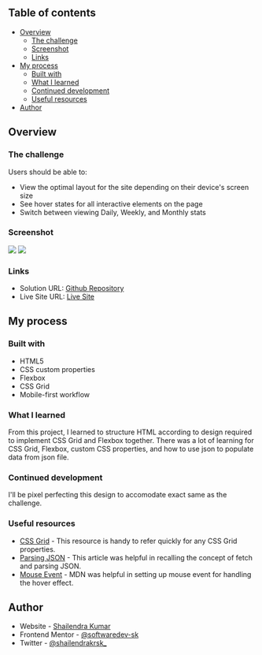 ## Table of contents

- [Overview](#overview)
  - [The challenge](#the-challenge)
  - [Screenshot](#screenshot)
  - [Links](#links)
- [My process](#my-process)
  - [Built with](#built-with)
  - [What I learned](#what-i-learned)
  - [Continued development](#continued-development)
  - [Useful resources](#useful-resources)
- [Author](#author)

## Overview

### The challenge

Users should be able to:

- View the optimal layout for the site depending on their device's screen size
- See hover states for all interactive elements on the page
- Switch between viewing Daily, Weekly, and Monthly stats

### Screenshot

![](./images/screenshot-desktop.png)
![](./images/screenshot-mobile.png)

### Links

- Solution URL: [Github Repository](https://github.com/softwaredev-sk/time-tracking-dashboard)
- Live Site URL: [Live Site](https://softwaredev-sk.github.io/time-tracking-dashboard/)

## My process

### Built with

- HTML5
- CSS custom properties
- Flexbox
- CSS Grid
- Mobile-first workflow

### What I learned

From this project, I learned to structure HTML according to design required to implement CSS Grid and Flexbox together. There was a lot of learning for CSS Grid, Flexbox, custom CSS properties, and how to use json to populate data from json file.

### Continued development

I'll be pixel perfecting this design to accomodate exact same as the challenge.

### Useful resources

- [CSS Grid](https://www.w3schools.com/css/css_grid.asp) - This resource is handy to refer quickly for any CSS Grid properties.
- [Parsing JSON](https://www.freecodecamp.org/news/json-stringify-example-how-to-parse-a-json-object-with-javascript/) - This article was helpful in recalling the concept of fetch and parsing JSON.
- [Mouse Event](https://developer.mozilla.org/en-US/docs/Web/API/Element/mouseover_event) - MDN was helpful in setting up mouse event for handling the hover effect.

## Author

- Website - [Shailendra Kumar](https://www.shailendra.xyz)
- Frontend Mentor - [@softwaredev-sk](https://www.frontendmentor.io/profile/softwaredev-sk)
- Twitter - [@shailendrakrsk\_](https://www.twitter.com/shailendrakrsk_)

